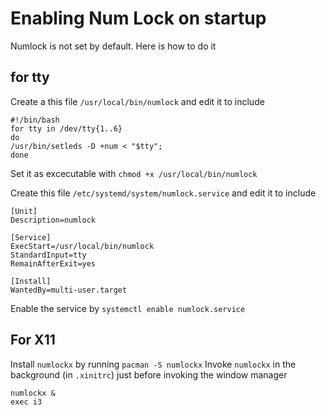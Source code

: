 # Enabling Num Lock on startup
Numlock is not set by default. Here is how to do it

## for tty
Create a this file ``/usr/local/bin/numlock`` and edit it to include
````console
#!/bin/bash
for tty in /dev/tty{1..6}
do
/usr/bin/setleds -D +num < "$tty";
done
````
Set it as excecutable with ``chmod +x /usr/local/bin/numlock``

Create this file ``/etc/systemd/system/numlock.service`` and edit it to include
````console
[Unit]
Description=numlock

[Service]
ExecStart=/usr/local/bin/numlock
StandardInput=tty
RemainAfterExit=yes

[Install]
WantedBy=multi-user.target
````
Enable the service by ``systemctl enable numlock.service``

## For X11
Install ``numlockx`` by running ``pacman -S numlockx``
Invoke ``numlockx`` in the background (in ``.xinitrc``) just before invoking the window manager
````console
numlockx &
exec i3
````
